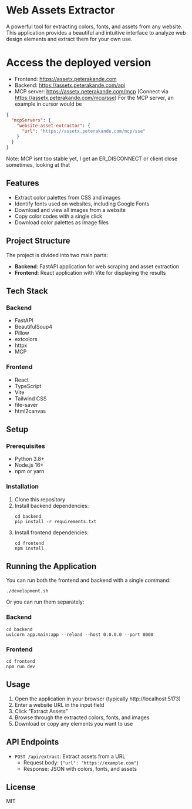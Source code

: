 # Web Assets Extractor

A powerful tool for extracting colors, fonts, and assets from any website. This application provides a beautiful and intuitive interface to analyze web design elements and extract them for your own use.

# Access the deployed version
- Frontend: https://assetx.peterakande.com
- Backend: https://assetx.peterakande.com/api
- MCP server: https://assetx.peterakande.com/mcp (Connect via https://assetx.peterakande.com/mcp/sse)
For the MCP server, an example in cursor would be
```json
{
  "mcpServers": {
    "website-asset-extractor": {
      "url": "https://assetx.peterakande.com/mcp/sse"
    }
  }
}
```

Note: MCP isnt too stable yet, I get an ER_DISCONNECT or client close sometimes, looking at that

## Features

- Extract color palettes from CSS and images
- Identify fonts used on websites, including Google Fonts
- Download and view all images from a website
- Copy color codes with a single click
- Download color palettes as image files

## Project Structure

The project is divided into two main parts:

- **Backend**: FastAPI application for web scraping and asset extraction
- **Frontend**: React application with Vite for displaying the results

## Tech Stack

### Backend
- FastAPI
- BeautifulSoup4
- Pillow
- extcolors
- httpx
- MCP

### Frontend
- React
- TypeScript
- Vite
- Tailwind CSS
- file-saver
- html2canvas

## Setup

### Prerequisites

- Python 3.8+
- Node.js 16+
- npm or yarn

### Installation

1. Clone this repository
2. Install backend dependencies:
   ```
   cd backend
   pip install -r requirements.txt
   ```
3. Install frontend dependencies:
   ```
   cd frontend
   npm install
   ```

## Running the Application

You can run both the frontend and backend with a single command:

```
./development.sh
```

Or you can run them separately:

### Backend
```
cd backend
uvicorn app.main:app --reload --host 0.0.0.0 --port 8000
```

### Frontend
```
cd frontend
npm run dev
```

## Usage

1. Open the application in your browser (typically http://localhost:5173)
2. Enter a website URL in the input field
3. Click "Extract Assets"
4. Browse through the extracted colors, fonts, and images
5. Download or copy any elements you want to use

## API Endpoints

- `POST /api/extract`: Extract assets from a URL
  - Request body: `{"url": "https://example.com"}`
  - Response: JSON with colors, fonts, and assets

## License

MIT